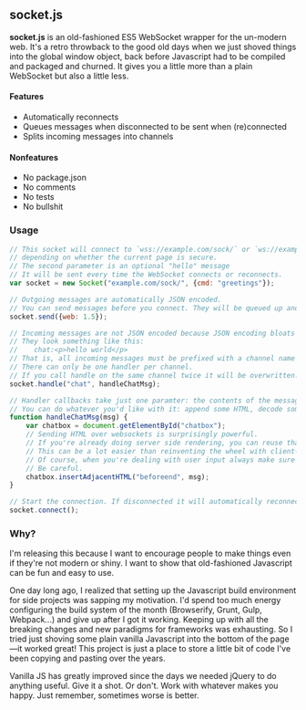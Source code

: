 ## socket.js

**socket.js** is an old-fashioned ES5 WebSocket wrapper for the un-modern web. It's a retro throwback to the good old days when we just shoved things into the global window object, back before Javascript had to be compiled and packaged and churned. It gives you a little more than a plain WebSocket but also a little less.

#### Features
* Automatically reconnects
* Queues messages when disconnected to be sent when (re)connected
* Splits incoming messages into channels

#### Nonfeatures
* No package.json
* No comments
* No tests
* No bullshit

### Usage
```js
// This socket will connect to `wss://example.com/sock/` or `ws://example.com/sock/`
// depending on whether the current page is secure.
// The second parameter is an optional "hello" message
// It will be sent every time the WebSocket connects or reconnects.
var socket = new Socket("example.com/sock/", {cmd: "greetings"});

// Outgoing messages are automatically JSON encoded.
// You can send messages before you connect. They will be queued up and sent later.
socket.send({web: 1.5});

// Incoming messages are not JSON encoded because JSON encoding bloats HTML.
// They look something like this:
//    chat:<p>hello world</p>
// That is, all incoming messages must be prefixed with a channel name and a colon.
// There can only be one handler per channel.
// If you call handle on the same channel twice it will be overwritten.
socket.handle("chat", handleChatMsg);

// Handler callbacks take just one paramter: the contents of the message as a string.
// You can do whatever you'd like with it: append some HTML, decode some JSON... 
function handleChatMsg(msg) {
	var chatbox = document.getElementById("chatbox");
	// Sending HTML over websockets is surprisingly powerful.
	// If you're already doing server side rendering, you can reuse that logic for your websockets.
	// This can be a lot easier than reinventing the wheel with client-side rendering.
	// Of course, when you're dealing with user input always make sure to sanitize your HTML.
	// Be careful.
	chatbox.insertAdjacentHTML("beforeend", msg);
}

// Start the connection. If disconnected it will automatically reconnect with backoff and jitter.
socket.connect();
```

### Why?
I'm releasing this because I want to encourage people to make things even if they're not modern or shiny. 
I want to show that old-fashioned Javascript can be fun and easy to use.

One day long ago, I realized that setting up the Javascript build environment for side projects was sapping my motivation. I'd spend too much energy configuring the build system of the month (Browserify, Grunt, Gulp, Webpack...) and give up after I got it working. Keeping up with all the breaking changes and new paradigms for frameworks was  exhausting. So I tried just shoving some plain vanilla Javascript into the bottom of the page—it worked great! This project is just a place to store a little bit of code I've been copying and pasting over the years.

Vanilla JS has greatly improved since the days we needed jQuery to do anything useful. Give it a shot. Or don't. Work with whatever makes you happy. Just remember, sometimes worse is better.